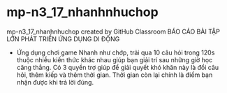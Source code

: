 # mp-n3_17_nhanhnhuchop
mp-n3_17_nhanhnhuchop created by GitHub Classroom
BÁO CÁO BÀI TẬP LỚN PHÁT TRIỂN ỨNG DỤNG DI ĐỘNG
-	Ứng dụng chơi game Nhanh như chớp, trải qua 10 câu hỏi trong 120s thuộc nhiều kiến thức khác nhau giúp bạn giải trí sau những giờ học căng thẳng. Có 3 quyền trợ giúp để giải quyết khó khăn này là đổi câu hỏi, thêm kiếp và thêm thời gian. Thời gian còn lại chính là điểm bạn nhận được khi trả lời đúng.
